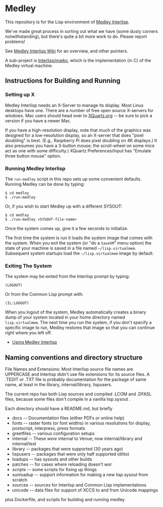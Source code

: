 # Medley 




This repository is for the Lisp environment of [Medley Interlisp](https://Interlisp.org).

We've made great process in sorting out what we have (some dusty corners notwithstanding), but there's quite a bit more work to do. Please report problems!

See [Medley Interlisp Wiki](https://github.com/Interlisp/medley/wiki/) for an overview, and other pointers.

A sub-project is [Interlisp/maiko](https://github.com/Interlisp/maiko), which is the implementation (in C) of the Medley virtual machine. 


## Instructions for Building and Running

### Setting up X

Medley Interlisp needs an X-Server to manage its display. Most Linux desktops have one. There are a number of free open source X-servers for windows. Mac users should head over to [XQuartz.org](https://xquartz.org/releases) -- be sure to pick a version if you have a newer Mac.

If you have a high-resolution display, note that much of the graphics was designed for a low-resolution display, so an X-server that does "pixel doublilng" is best. (E.g., Raspberry Pi does pixel doubling on 4K displays.) It also presumes you have a 3-button mouse; the scroll-wheel on some mice act as one with some difficulty.) XQuartz Preferences/Input has "Emulate three button mouse" option.


### Running Medley Interlisp

The `run-medley` script in this repo sets up some convenient defaults. Running Medley can be done by typing:
```
$ cd medley
$ ./run-medley
```

Or, if you wish to start Medley up with a different SYSOUT:

```
$ cd medley
$ ./run-medley <SYSOUT-file-name>
```

Once the system comes up, give it a few seconds to initialize.

The first time the system is run it loads the system image that comes
with the system.  When you exit the system (or "do a `SaveVM`" menu
option) the state of your machine is saved in a file named
`~/lisp.virtualmem`.  Subsequent system startups load the
`~/lisp.virtualmem` image by default.

### Exiting The System

The system may be exited from the Interlisp prompt by typing:

```
(LOGOUT)
```

Or from the Common Lisp prompt with:
```
(IL:LOGOUT)
```
When you logout of the system, Medley automatically creates a binary
dump of your system located in your home directory named
`lisp.virtualmem`. The next time you run the system, if you don't
specify a specific image to run, Medley restores that image so that
you can continue right where you left off.

* [Using Medley Interlisp](https://github.com/Interlisp/medley/wiki/Using-Medley-Interlisp)


## Naming conventions and directory structure

File Names and Extensions: Most Interlisp source file names are
UPPERCASE and Interlisp didn't use file extensions for its source
files. A .TEDIT or .TXT file is probably documentation
for the package of same name, at least in the library,
internal/library, lispusers.

The current repo has both Lisp sources and compiled .LCOM and .DFASL
files, because some files don't compile in a vanilla lisp.sysout .

Each directory should have a README.md, but briefly

- docs -- Documentation files (either PDFs or online help)
- fonts -- raster fonts (or font widths) in various resolutions for display, postscript, interpress, press formats
- greetfiles -- various configuration setups
- internal -- These _were_ internal to Venue; now internal/library and internal/test
- library  -- packages that were supported (30 years ago)
- lispusers -- packages that were only half supported (ditto)
- loadups   -- has sysouts and other builds
- patches -- for cases where reloading doesn't wor
- scripts  -- some scripts for fixing up things
- sunloadup --  support information for making a new lisp.sysout from scratch
- sources   -- sources for Interlisp and Common Lisp implementations
- unicode  -- data files for support of XCCS to and from Unicode mappings

plus
   Dockerfile, and scripts for building and running medley
